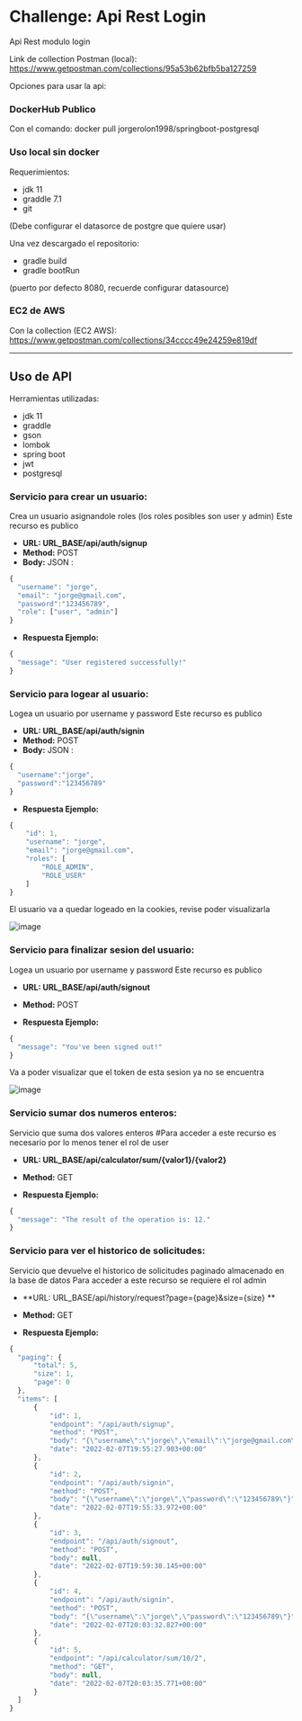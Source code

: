 ﻿# Challenge: Api Rest Login
 
 Api Rest modulo login 
 
 Link de collection Postman (local): https://www.getpostman.com/collections/95a53b62bfb5ba127259
  
 Opciones para usar la api:
 
 ### DockerHub Publico
 
 Con el comando: docker pull jorgerolon1998/springboot-postgresql
 
 ### Uso local sin docker
 
 Requerimientos:
 
 - jdk 11
 - graddle 7.1
 - git
 
 (Debe configurar el datasorce de postgre que quiere usar)
 
 Una vez descargado el repositorio:

 - gradle build
 - gradle bootRun 

(puerto por defecto 8080, recuerde configurar datasource)
  
  
 
 ### EC2 de AWS
 
 Con la collection (EC2 AWS): https://www.getpostman.com/collections/34cccc49e24259e819df

_________________________________________________

 ## Uso de API

 Herramientas utilizadas:
 
 - jdk 11
 - graddle
 - gson
 - lombok
 - spring boot
 - jwt
 - postgresql

### Servicio para crear un usuario: 

Crea un usuario asignandole roles (los roles posibles son user y admin)
Este recurso es publico

- **URL: URL_BASE/api/auth/signup**
- **Method:** POST
- **Body:** JSON :
```javascript
{
  "username": "jorge",
  "email": "jorge@gmail.com",
  "password":"123456789",
  "role": ["user", "admin"]          
}
```
 - **Respuesta Ejemplo:** 
  
```javascript
{
  "message": "User registered successfully!"
}
```
### Servicio para logear al usuario: 

Logea un usuario por username y password
Este recurso es publico

- **URL: URL_BASE/api/auth/signin**
- **Method:** POST
- **Body:** JSON :
```javascript
{
  "username":"jorge",
  "password":"123456789"
}
```
 - **Respuesta Ejemplo:** 
  
```javascript
{
    "id": 1,
    "username": "jorge",
    "email": "jorge@gmail.com",
    "roles": [
        "ROLE_ADMIN",
        "ROLE_USER"
    ]
}
```
El usuario va a quedar logeado en la cookies, revise poder visualizarla

![image](https://user-images.githubusercontent.com/50910693/152861960-b46faa24-abb3-4342-afd8-4c2a43257ec0.png)

### Servicio para finalizar sesion del usuario: 

Logea un usuario por username y password
Este recurso es publico

- **URL: URL_BASE/api/auth/signout**
- **Method:** POST

 - **Respuesta Ejemplo:** 
  
```javascript
{
  "message": "You've been signed out!"
}
```
Va a poder visualizar que el token de esta sesion ya no se encuentra

![image](https://user-images.githubusercontent.com/50910693/152862574-c6a2ab4a-2442-4298-aa5d-2d8ced4a9cad.png)

### Servicio sumar dos numeros enteros: 

Servicio que suma dos valores enteros
#Para acceder a este recurso es necesario por lo menos tener el rol de user

- **URL: URL_BASE/api/calculator/sum/{valor1}/{valor2}**
- **Method:** GET

 - **Respuesta Ejemplo:** 
  
```javascript
{
  "message": "The result of the operation is: 12."
}
```
### Servicio para ver el historico de solicitudes: 

Servicio que devuelve el historico de solicitudes paginado almacenado en la base de datos
Para acceder a este recurso se requiere el rol admin

- **URL: URL_BASE/api/history/request?page={page}&size={size} **
- **Method:** GET

 - **Respuesta Ejemplo:** 
  
```javascript
{
  "paging": {
      "total": 5,
      "size": 1,
      "page": 0
  },
  "items": [
      {
          "id": 1,
          "endpoint": "/api/auth/signup",
          "method": "POST",
          "body": "{\"username\":\"jorge\",\"email\":\"jorge@gmail.com\",\"role\":[\"admin\",\"user\"],\"password\":\"123456789\"}",
          "date": "2022-02-07T19:55:27.903+00:00"
      },
      {
          "id": 2,
          "endpoint": "/api/auth/signin",
          "method": "POST",
          "body": "{\"username\":\"jorge\",\"password\":\"123456789\"}",
          "date": "2022-02-07T19:55:33.972+00:00"
      },
      {
          "id": 3,
          "endpoint": "/api/auth/signout",
          "method": "POST",
          "body": null,
          "date": "2022-02-07T19:59:30.145+00:00"
      },
      {
          "id": 4,
          "endpoint": "/api/auth/signin",
          "method": "POST",
          "body": "{\"username\":\"jorge\",\"password\":\"123456789\"}",
          "date": "2022-02-07T20:03:32.827+00:00"
      },
      {
          "id": 5,
          "endpoint": "/api/calculator/sum/10/2",
          "method": "GET",
          "body": null,
          "date": "2022-02-07T20:03:35.771+00:00"
      }
  ]
}
```

